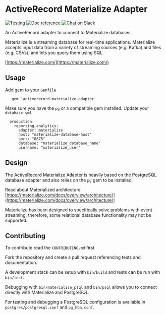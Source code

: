 # ActiveRecord Materialize Adapter

[![Testing](https://github.com/henrytseng/activerecord-materialize-adapter/actions/workflows/testing.yml/badge.svg)](https://github.com/henrytseng/activerecord-materialize-adapter/actions/workflows/testing.yml)
[![Doc reference](https://img.shields.io/badge/doc-reference-orange)](https://materialize.com/docs)
[![Chat on Slack](https://img.shields.io/badge/chat-on%20slack-purple)](https://materialize.com/s/chat)

An ActiveRecord adapter to connect to Materialize databases.

Materialize is a streaming database for real-time applications. Materialize accepts input data from a variety of streaming sources (e.g. Kafka) and files (e.g. CSVs), and lets you query them using SQL.

[https://materialize.com/](https://materialize.com/)


## Usage

Add gem to your `Gemfile`

```
   gem 'activerecord-materialize-adapter'
```

Make sure you have the `pg` or a compatible gem installed.  Update your `database.yml`

```
  production:
    reporting_analytics:
      adapter: materialize
      host: "materialize-database-host"
      port: "6875"
      database: "materialize_database_name"
      username: "materialize_user"
```


## Design

The ActiveRecord Materialize Adapter is heavily based on the PostgreSQL database adapter and also relies on the `pg` gem to be installed.

Read about Materialized architecture [https://materialize.com/docs/overview/architecture/](https://materialize.com/docs/overview/architecture/)

Materialize has been designed to specifically solve problems with event streaming; therefore, some relational database functionality may not be supported.


## Contributing

To contribute read the `CONTRIBUTING.md` first.

Fork the repository and create a pull request referencing tests and documentation.

A development stack can be setup with `bin/build` and tests can be run with `bin/test`.

Debugging with `bin/materialize_psql` and `bin/psql` allows you to connect directly with Materialize and PostgreSQL.

For testing and debugging a PostgreSQL configuration is available in `postgres/postgresql.conf` and `pg_hba.conf`.
